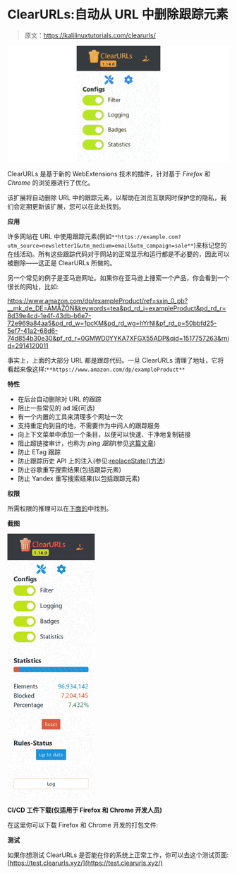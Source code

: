 # ClearURLs:自动从 URL 中删除跟踪元素

> 原文：<https://kalilinuxtutorials.com/clearurls/>

[![ClearURLs : Automatically Remove Tracking Elements From URLs](img/8f3388f6045051b3eb9751e7694b9fac.png "ClearURLs : Automatically Remove Tracking Elements From URLs")](https://1.bp.blogspot.com/-EcOmz6SbAT8/YG4tY__n7qI/AAAAAAAAIrc/N45ZYu4PSwcdgDVCyva_EOASXPeI9i_YQCLcBGAsYHQ/s728/ClearURLs.png)

ClearURLs 是基于新的 WebExtensions 技术的插件，针对基于 *Firefox* 和 *Chrome* 的浏览器进行了优化。

该扩展将自动删除 URL 中的跟踪元素，以帮助在浏览互联网时保护您的隐私，我们会定期更新该扩展，您可以在此处找到。

**应用**

许多网站在 URL 中使用跟踪元素(例如`**https://example.com?utm_source=newsletter1&utm_medium=email&utm_campaign=sale**`)来标记您的在线活动。所有这些跟踪代码对于网站的正常显示和运行都是不必要的，因此可以被删除——这正是 ClearURLs 所做的。

另一个常见的例子是亚马逊网址。如果你在亚马逊上搜索一个产品，你会看到一个很长的网址，比如:

https://www.amazon.com/dp/exampleProduct/ref=sxin_0_pb?__mk_de_DE=ÅMÅŽÕÑ&keywords=tea&pd_rd_i=exampleProduct&pd_rd_r=8d39e4cd-1e4f-43db-b6e7-72e969a84aa5&pd_rd_w=1pcKM&pd_rd_wg=hYrNl&pf_rd_p=50bbfd25-5ef7-41a2-68d6-74d854b30e30&pf_rd_r=0GMWD0YYKA7XFGX55ADP&qid=1517757263&rnid=2914120011

事实上，上面的大部分 URL 都是跟踪代码。一旦 ClearURLs 清理了地址，它将看起来像这样:`**https://www.amazon.com/dp/exampleProduct**`

**特性**

*   在后台自动删除对 URL 的跟踪
*   阻止一些常见的 ad 域(可选)
*   有一个内置的工具来清理多个网址一次
*   支持重定向到目的地，不需要作为中间人的跟踪服务
*   向上下文菜单中添加一个条目，以便可以快速、干净地复制链接
*   阻止超链接审计，也称为 *ping 跟踪*(参见[这篇文章](https://html.spec.whatwg.org/multipage/links.html#hyperlink-auditing))
*   防止 ETag 跟踪
*   防止跟踪历史 API 上的注入(参见:[replaceState()方法](https://developer.mozilla.org/en-US/docs/Web/API/History_API#The_replaceState()_method))
*   防止谷歌重写搜索结果(包括跟踪元素)
*   防止 Yandex 重写搜索结果(以包括跟踪元素)

**权限**

所需权限的推理可以在[下面的](https://gitlab.com/KevinRoebert/ClearUrls/issues/159)中找到。

**截图**

![](img/b0b4e2bb387ae6d519aae8dc4042c61a.png)

**CI/CD 工件下载(仅适用于 Firefox 和 Chrome 开发人员)**

在这里你可以下载 Firefox 和 Chrome 开发的打包文件:

**测试**

如果你想测试 ClearURLs 是否能在你的系统上正常工作，你可以去这个测试页面:[https://test.clearurls.xyz/](https://test.clearurls.xyz/)